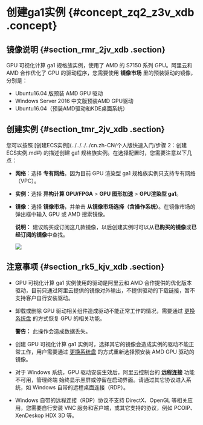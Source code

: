 # 创建ga1实例 {#concept_zq2_z3v_xdb .concept}

## 镜像说明 {#section_rmr_2jv_xdb .section}

GPU 可视化计算 ga1 规格族实例，使用了 AMD 的 S7150 系列 GPU。阿里云和 AMD 合作优化了 GPU 的驱动程序，您需要使用 **镜像市场** 里的预装驱动的镜像，分别是：

-   Ubuntu16.04 版预装 AMD GPU 驱动
-   Windows Server 2016 中文版预装AMD GPU驱动
-   Ubuntu16.04（预装AMD驱动和KDE桌面系统）

## 创建实例 {#section_tmr_2jv_xdb .section}

您可以按照 [创建ECS实例](../../../../cn.zh-CN/个人版快速入门/步骤 2：创建ECS实例.md#) 的描述创建 ga1 规格族实例。在选择配置时，您需要注意以下几点：

-   **网络**：选择 **专有网络**。因为目前 GPU 渲染型 ga1 规格族实例只支持专有网络（VPC）。
-   **实例**：选择 **异构计算 GPU/FPGA** \> **GPU 图形加速** \> **GPU渲染型 ga1**。
-   **镜像**：选择 **镜像市场**，并单击 **从镜像市场选择（含操作系统）**。在镜像市场的弹出框中输入 GPU 或 AMD 搜索镜像。

    **说明：** 建议购买或订阅这几款镜像，以后创建实例时可以从**已购买的镜像**或**已经订阅的镜像**中查找。

    ![](http://static-aliyun-doc.oss-cn-hangzhou.aliyuncs.com/assets/img/9628/5119_zh-CN.png)


## 注意事项 {#section_rk5_kjv_xdb .section}

-   GPU 可视化计算 ga1 实例使用的驱动是阿里云和 AMD 合作提供的优化版本驱动，目前只通过阿里云提供的镜像对外输出，不提供驱动的下载链接，暂不支持客户自行安装驱动。
-   卸载或删除 GPU 驱动相关组件造成驱动不能正常工作的情况，需要通过 [更换系统盘](cn.zh-CN/用户指南/云盘/更换系统盘（公共镜像）.md#) 的方式恢复 GPU 的相关功能。

    **警告：** 此操作会造成数据丢失。

-   创建 GPU 可视化计算 ga1 实例时，选择其它的镜像会造成实例的驱动不能正常工作，用户需要通过 [更换系统盘](cn.zh-CN/用户指南/云盘/更换系统盘（公共镜像）.md#) 的方式重新选择预安装 AMD GPU 驱动的镜像。
-   对于 Windows 系统，GPU 驱动安装生效后，阿里云控制台的 **远程连接** 功能不可用，管理终端 始终显示黑屏或停留在启动界面。请通过其它协议进入系统，如 Windows 自带的远程桌面连接（RDP）。
-   Windows 自带的远程连接（RDP）协议不支持 DirectX、OpenGL 等相关应用，您需要自行安装 VNC 服务和客户端，或其它支持的协议，例如 PCOIP、XenDeskop HDX 3D 等。

